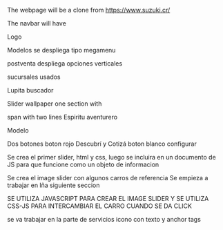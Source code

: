 The webpage will be a clone from https://www.suzuki.cr/




<!-- Navbar -->

The navbar will have

Logo 

Modelos
se despliega tipo megamenu

postventa
despliega opciones verticales

sucursales
usados

Lupita buscador

<!-- Hero section -->

Slider wallpaper
one section with

span with two lines
Espiritu aventurero

Modelo

Dos botones
boton rojo Descubrí y Cotizá
boton blanco configurar

<!-- Mayo 8 -->
Se crea el primer slider, html y css, luego se incluira en un 
documento de JS para que funcione como un objeto de informacion


<!-- mayo 14 -->

Se crea el image slider con algunos carros de referencia
Se empieza a trabajar en lña siguiente seccion 

SE UTILIZA JAVASCRIPT PARA CREAR EL IMAGE SLIDER
Y SE UTILIZA CSS-JS PARA INTERCAMBIAR EL CARRO CUANDO SE DA CLICK

<!-- mayo 15 -->
se va trabajar en la parte de servicios
icono con texto y anchor tags







